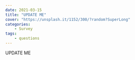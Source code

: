 ```yaml
---
date: 2021-03-15
title: "UPDATE ME"
cover: "https://unsplash.it/1152/300/?random?SuperLong"
categories: 
    - Survey
tags:
    - questions
---
```

UPDATE ME